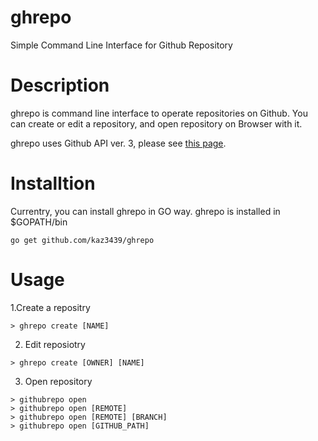 ghrepo
======
Simple Command Line Interface for Github Repository

Description
======
ghrepo is command line interface to operate repositories on Github.
You can create or edit a repository, and open repository on Browser with it.

ghrepo uses Github API ver. 3, please see [this page](https://developer.github.com/v3/).

Installtion
======
Currentry, you can install ghrepo in GO way. ghrepo is installed in $GOPATH/bin
```
go get github.com/kaz3439/ghrepo
```

Usage
=====
1.Create a repositry
```
> ghrepo create [NAME]
```
2. Edit reposiotry
```
> ghrepo create [OWNER] [NAME]
```
3. Open repository
```
> githubrepo open
> githubrepo open [REMOTE]
> githubrepo open [REMOTE] [BRANCH]
> githubrepo open [GITHUB_PATH]
```
